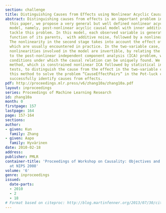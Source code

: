 ```yaml
---
section: challenge
title: Distinguishing Causes from Effects using Nonlinear Acyclic Causal Models
abstract: Distinguishing causes from effects is an important problem in many areas.  In
  this paper, we propose a very general but well defined nonlinear acyclic causal
  model, namely, post-nonlinear acyclic causal model with inner additive noise, to
  tackle this problem. In this model, each observed variable is generated by a nonlinear
  function of its parents,  with additive noise, followed by a nonlinear distortion.
  The nonlinearity in the second stage takes into account the effect of sensor distortions,
  which are usually encountered in practice. In the two-variable case, if all the
  nonlinearities involved in the model are invertible, by relating the proposed model
  to the post-nonlinear independent component analysis (ICA) problem, we give the
  conditions under which the causal relation can be uniquely found. We present a two-step
  method, which is constrained nonlinear ICA followed by statistical independence
  tests, to distinguish the cause from the effect in the two-variable case. We apply
  this method to solve the problem “CauseEffectPairs” in the Pot-luck challenge, and
  successfully identify causes from effects.
pdf: http://proceedings.mlr.press/v6/zhang10a/zhang10a.pdf
layout: inproceedings
series: Proceedings of Machine Learning Research
id: zhang10a
month: 0
firstpage: 157
lastpage: 164
page: 157-164
sections: 
author:
- given: Kun
  family: Zhang
- given: Aapo
  family: Hyvärinen
date: 2010-02-18
address: 
publisher: PMLR
container-title: 'Proceedings of Workshop on Causality: Objectives and Assessment
  at NIPS 2008'
volume: '6'
genre: inproceedings
issued:
  date-parts:
  - 2010
  - 2
  - 18
# Format based on citeproc: http://blog.martinfenner.org/2013/07/30/citeproc-yaml-for-bibliographies/
---
```

